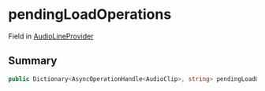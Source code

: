 # pendingLoadOperations

Field in [AudioLineProvider](/api/csharp/yarn.unity.audiolineprovider.md)

## Summary



```csharp
public Dictionary<AsyncOperationHandle<AudioClip>, string> pendingLoadOperations = new Dictionary<AsyncOperationHandle<AudioClip>, string>();
```


